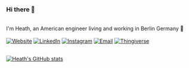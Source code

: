 ### Hi there 👋
<br>
I'm Heath, an American engineer living and working in Berlin Germany 🍺 
<br>
<br>
<a href="https://theheathlee.github.io/"><img alt="Website" src="https://img.shields.io/badge/me-HeathLee-blue?style=flat-square&logo=me"></a>
<a href="https://www.linkedin.com/in/heathlee/"><img alt="LinkedIn" src="https://img.shields.io/badge/LinkedIn-HeathLee-blue?style=flat-square&logo=linkedin"></a>
<a href="https://www.instagram.com/heathlyy/"><img alt="Instagram" src="https://img.shields.io/badge/Instagram-Heathlyy-blue?style=flat-square&logo=instagram"></a>
<a href="mailto:heath.lee.ee@gmail.com"><img alt="Email" src="https://img.shields.io/badge/Email-heath.lee.ee@gmail.com-blue?style=flat-square&logo=gmail"></a>
<a href="https://www.thingiverse.com/heathly/designs"><img alt="Thingiverse" src="https://img.shields.io/badge/thingiverse-heathly-blue?style=flat-square&logo=thingiverse"></a>

<br>
<br>

[![Heath's GitHub stats](https://github-readme-stats.vercel.app/api?username=theheathlee&theme=blueberry)](https://github.com/theheathlee/github-readme-stats)
